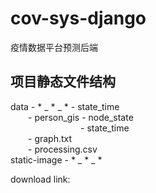 # cov-sys-django
 疫情数据平台预测后端
 
## 项目静态文件结构
data - * _ * _ * - state_time  
&emsp;&emsp;- person_gis - node_state  
&emsp;&emsp;&emsp;&emsp;&emsp;&emsp;&emsp;&emsp;- state_time  
&emsp;&emsp;- graph.txt   
&emsp;&emsp;- processing.csv  
static-image -  * _ * _ *

download link: 
